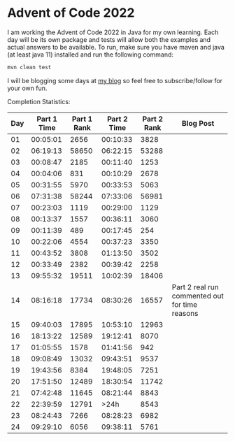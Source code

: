 # Advent of Code 2022

I am working the Advent of Code 2022 in Java for my own learning. Each day will be its own package
and tests will allow both the examples and actual answers to be available. To run, make sure you
have maven and java (at least java 11) installed and run the following command:

```sh
mvn clean test
```

I will be blogging some days at [my blog](https://ddellspe.net) so feel free to subscribe/follow for
your own fun.

Completion Statistics:

|Day|Part 1 Time|Part 1 Rank|Part 2 Time|Part 2 Rank|Blog Post|
|-|-|-|-|-|-|
|01|00:05:01|2656|00:10:33|3828||
|02|06:19:13|58650|06:22:15|53288||
|03|00:08:47|2185|00:11:40|1253||
|04|00:04:06|831|00:10:29|2678||
|05|00:31:55|5970|00:33:53|5063||
|06|07:31:38|58244|07:33:06|56981||
|07|00:23:03|1119|00:29:00|1129||
|08|00:13:37|1557|00:36:11|3060||
|09|00:11:39|489|00:17:45|254||
|10|00:22:06|4554|00:37:23|3350||
|11|00:43:52|3808|01:13:50|3502||
|12|00:33:49|2382|00:39:42|2258||
|13|09:55:32|19511|10:02:39|18406||
|14|08:16:18|17734|08:30:26|16557|Part 2 real run commented out for time reasons|
|15|09:40:03|17895|10:53:10|12963||
|16|18:13:22|12589|19:12:41|8070||
|17|01:05:55|1578|01:41:56|942||
|18|09:08:49|13032|09:43:51|9537||
|19|19:43:56|8384|19:48:05|7251||
|20|17:51:50|12489|18:30:54|11742||
|21|07:42:48|11645|08:21:44|8843||
|22|22:39:59|12791|>24h|8543||
|23|08:24:43|7266|08:28:23|6982||
|24|09:29:10|6056|09:38:11|5761||